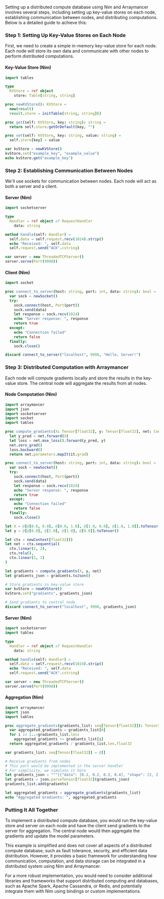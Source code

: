 Setting up a distributed compute database using Nim and Arraymancer involves several steps, including setting up key-value stores on each node, establishing communication between nodes, and distributing computations. Below is a detailed guide to achieve this:

### Step 1: Setting Up Key-Value Stores on Each Node

First, we need to create a simple in-memory key-value store for each node. Each node will store its own data and communicate with other nodes to perform distributed computations.

#### Key-Value Store (Nim)
```nim
import tables

type
  KVStore = ref object
    store: Table[string, string]

proc newKVStore(): KVStore =
  new(result)
  result.store = initTable[string, string]()

proc get(self: KVStore, key: string): string =
  return self.store.getOrDefault(key, "")

proc set(self: KVStore, key: string, value: string) =
  self.store[key] = value

var kvStore = newKVStore()
kvStore.set("example_key", "example_value")
echo kvStore.get("example_key")
```

### Step 2: Establishing Communication Between Nodes

We'll use sockets for communication between nodes. Each node will act as both a server and a client.

#### Server (Nim)
```nim
import socketserver

type
  Handler = ref object of RequestHandler
    data: string

method handle(self: Handler) =
  self.data = self.request.recv(1024).strip()
  echo "Received: ", self.data
  self.request.send("ACK".cstring)

var server = new ThreadedTCPServer()
server.serve(Port(9998))
```

#### Client (Nim)
```nim
import socket

proc connect_to_server(host: string, port: int, data: string): bool =
  var sock = newSocket()
  try:
    sock.connect(host, Port(port))
    sock.send(data)
    let response = sock.recv(1024)
    echo "Server response: ", response
    return true
  except:
    echo "Connection failed"
    return false
  finally:
    sock.close()

discard connect_to_server("localhost", 9998, "Hello, Server!")
```

### Step 3: Distributed Computation with Arraymancer

Each node will compute gradients locally and store the results in the key-value store. The central node will aggregate the results from all nodes.

#### Node Computation (Nim)
```nim
import arraymancer
import json
import socketserver
import socket
import tables

proc compute_gradients(X: Tensor[float32], y: Tensor[float32], net: Context[float32]): Tensor[float32] =
  let y_pred = net.forward(X)
  let loss = net.mse_loss().forward(y_pred, y)
  net.zero_grad()
  loss.backward()
  return net.parameters.mapIt(it.grad)

proc connect_to_server(host: string, port: int, data: string): bool =
  var sock = newSocket()
  try:
    sock.connect(host, Port(port))
    sock.send(data)
    let response = sock.recv(1024)
    echo "Server response: ", response
    return true
  except:
    echo "Connection failed"
    return false
  finally:
    sock.close()

let X = @[@[0.0, 0.0], @[0.0, 1.0], @[1.0, 0.0], @[1.0, 1.0]].toTensor()
let y = @[@[0.0], @[1.0], @[1.0], @[0.0]].toTensor()

let ctx = newContext[float32]()
let net = ctx.sequential(
  ctx.linear(2, 2),
  ctx.relu(),
  ctx.linear(2, 1)
)

let gradients = compute_gradients(X, y, net)
let gradients_json = gradients.toJson()

# Store gradients in key-value store
var kvStore = newKVStore()
kvStore.set("gradients", gradients_json)

# Send gradients to central node
discard connect_to_server("localhost", 9998, gradients_json)
```

#### Server (Nim)
```nim
import socketserver
import tables

type
  Handler = ref object of RequestHandler
    data: string

method handle(self: Handler) =
  self.data = self.request.recv(1024).strip()
  echo "Received: ", self.data
  self.request.send("ACK".cstring)

var server = new ThreadedTCPServer()
server.serve(Port(9998))
```

#### Aggregation (Nim)
```nim
import arraymancer
import json
import tables

proc aggregate_gradients(gradients_list: seq[Tensor[float32]]): Tensor[float32] =
  var aggregated_gradients = gradients_list[0]
  for i in 1..<gradients_list.len:
    aggregated_gradients += gradients_list[i]
  return aggregated_gradients / gradients_list.len.float32

var gradients_list: seq[Tensor[float32]] = @[]

# Receive gradients from nodes
# This part would be implemented in the server handler
# For simplicity, we simulate it here
let gradients_json = """[{"data": [0.1, 0.2, 0.3, 0.4], "shape": [2, 2]}, {"data": [0.5, 0.6, 0.7, 0.8], "shape": [2, 2]}]"""
let gradients = json.parseTensor[float32](gradients_json)
gradients_list.add(gradients)

let aggregated_gradients = aggregate_gradients(gradients_list)
echo "Aggregated Gradients: ", aggregated_gradients
```

### Putting It All Together

To implement a distributed compute database, you would run the key-value store and server on each node and have the client send gradients to the server for aggregation. The central node would then aggregate the gradients and update the model parameters.

This example is simplified and does not cover all aspects of a distributed compute database, such as fault tolerance, security, and efficient data distribution. However, it provides a basic framework for understanding how communication, computation, and data storage can be integrated in a distributed system using Nim and Arraymancer.

For a more robust implementation, you would need to consider additional libraries and frameworks that support distributed computing and databases, such as Apache Spark, Apache Cassandra, or Redis, and potentially integrate them with Nim using bindings or custom implementations.
